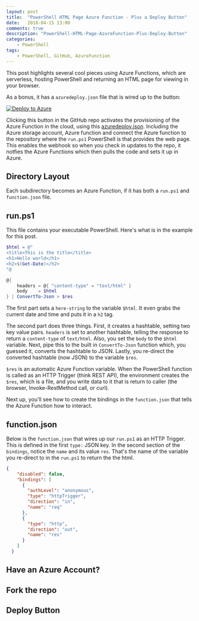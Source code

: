 ```yaml
---
layout: post
title:  "PowerShell HTML Page Azure Function - Plus a Deploy Button"
date:   2018-04-15 13:00
comments: true
description: "PowerShell-HTML-Page-AzureFunction-Plus-Deploy-Button"
categories:
    - PowerShell
tags:
    - PowerShell, GitHub, AzureFunction
---
```


This post highlights several cool pieces using Azure Functions, which are serverless, hosting PowerShell and returning an HTML page for viewing in your browser.

As a bonus, it has a `azuredeploy.json` file that is wired up to the button:

[![Deploy to Azure](http://azuredeploy.net/deploybutton.svg)]()

Clicking this button in the GitHub repo activates the provisioning of the Azure Function in the cloud, using this [azuredeploy.json](https://github.com/dfinke/HtmlPageFromPowerShellAzureFunction/blob/master/azuredeploy.json). Including the Azure storage account, Azure function and connect the Azure function to the repository where the `run.ps1` PowerShell is that provides the web page. This enables the webhook so when you check in updates to the repo, it notfies the Azure Functions which then pulls the code and sets it up in Azure.

## Directory Layout
Each subdirectory becomes an Azure Function, if it has both a `run.ps1` and `function.json` file.

## run.ps1
This file contains your executable PowerShell. Here's what is in the example for this post.

```powershell
$html = @"
<title>This is the title</title>
<h1>Hello world</h1>
<h2>$(Get-Date)</h2>
"@

@{
    headers = @{ "content-type" = "text/html" }
    body    = $html
} | ConvertTo-Json > $res
```

The first part sets a `here-string` to the variable `$html`. It even grabs the current date and time and puts it in a `h2` tag.

The second part does three things. First, it creates a hashtable, setting two key value pairs. `headers` is set to another hashtable, telling the response to return a `content-type` of `text/html`. Also, you set the `body` to the `$html` variable. Next, pipe this to the built in `ConvertTo-Json` function which, you guessed it, converts the hashtable to JSON. Lastly, you re-direct the converted hashtable (now JSON) to the variable `$res`.

`$res` is an automatic Azure Function variable. When the PowerShell function is called as an HTTP Trigger (think REST API), the environment creates the `$res`, which is a file, and you write data to it that is return to caller (the browser, Invoke-RestMethod call, or curl).

Next up, you'll see how to create the bindings in the `function.json` that tells the Azure Function how to interact.

## function.json

Below is the `function.json` that wires up our `run.ps1` as an HTTP Trigger. This is defined in the first `type:` JSON key. In the second section of the `bindings`, notice the `name` and its value `res`. That's the name of the variable you re-direct to in the `run.ps1` to return the the html.

```json
{
    "disabled": false,
    "bindings": [
      {
        "authLevel": "anonymous",
        "type": "httpTrigger",
        "direction": "in",
        "name": "req"
      },
      {
        "type": "http",
        "direction": "out",
        "name": "res"
      }
    ]
  }
```

## Have an Azure Account?

## Fork the repo

## Deploy Button